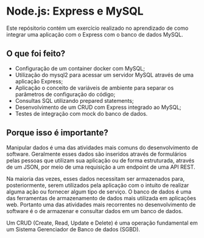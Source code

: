 # Node.js: Express e MySQL

Este repósitorio contém um exercício realizado no aprendizado de como integrar uma aplicação com o Express com o banco de dados MySQL.

## O que foi feito?

* Configuração de um container docker com MySQL;
* Utilização do mysql2 para acessar um servidor MySQL através de uma aplicação Express;
* Aplicação o conceito de variáveis de ambiente para separar os parâmetros de configuração do código;
* Consultas SQL utilizando prepared statements;
* Desenvolvimento de um CRUD com Express integrado ao MySQL;
* Testes de integração com mock do banco de dados.

## Porque isso é importante?

Manipular dados é uma das atividades mais comuns do desenvolvimento de software. Geralmente esses dados são inseridos através de formulários pelas pessoas que utilizam sua aplicação ou de forma estruturada, através de um JSON, por meio de uma requisição a um endpoint de uma API REST.


Na maioria das vezes, esses dados necessitam ser armazenados para, posteriormente, serem utilizados pela aplicação com o intuito de realizar alguma ação ou fornecer algum tipo de serviço. O banco de dados é uma das ferramentas de armazenamento de dados mais utilizada em aplicações web. Portanto uma das atividades mais recorrentes no desenvolvimento de software é o de armazenar e consultar dados em um banco de dados.


Um CRUD (Create, Read, Update e Delete) é uma operação fundamental em um Sistema Gerenciador de Banco de dados (SGBD).
